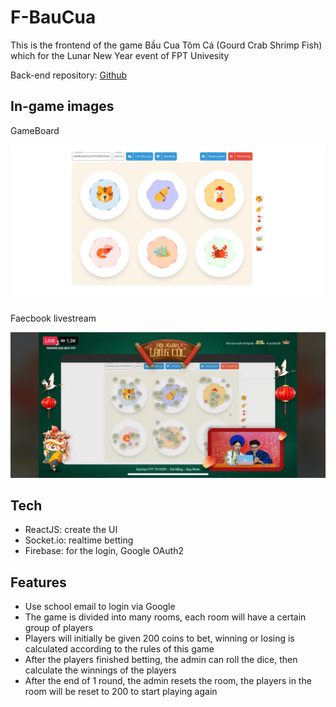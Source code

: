 <h1>F-BauCua</h1>
<p>
This is the frontend of the game Bầu Cua Tôm Cá (Gourd Crab Shrimp Fish) which for the Lunar New Year event of FPT Univesity
</p>
<p>
Back-end repository: <a href="https://github.com/oHTGo/F-BauCua">Github</a>
</p>
<h2>In-game images</h2>
<p>GameBoard</p>
<img src="./.github/in-game.jpeg" alt="in-game image"/>
<p>Faecbook livestream</p>
<img src="./.github/livestream.jpg" alt="in-game image"/>
<h2>Tech</h2>
<ul>
    <li>ReactJS: create the UI</li>
    <li>Socket.io: realtime betting</li>
    <li>Firebase: for the login, Google OAuth2</li>
</ul>
<h2>Features</h2>
<ul>
    <li>Use school email to login via Google</li>
    <li>The game is divided into many rooms, each room will have a certain group of players</li>
    <li>Players will initially be given 200 coins to bet, winning or losing is calculated according to the rules of this game</li>
    <li>After the players finished betting, the admin can roll the dice, then calculate the winnings of the players</li>
    <li>After the end of 1 round, the admin resets the room, the players in the room will be reset to 200 to start playing again</li>
</ul>